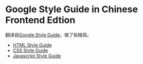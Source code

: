 # Google Style Guide in Chinese Frontend Edtion

翻译自[Google Style Guide](https://github.com/google/styleguide)，做了些精简。

- [HTML Style Guide](https://github.com/66beta/styleguide/edit/master/html.md)
- [CSS Style Guide](https://github.com/66beta/styleguide/edit/master/css.md)
- [Javascript Style Guide](https://github.com/66beta/styleguide/edit/master/js.md)

